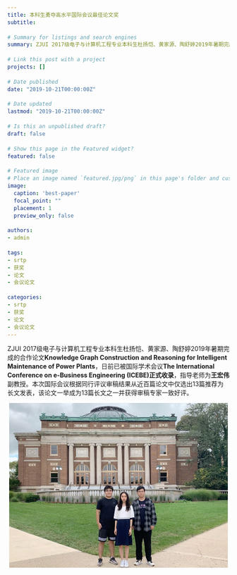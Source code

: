 ```yaml
---
title: 本科生勇夺高水平国际会议最佳论文奖
subtitle:  

# Summary for listings and search engines
summary: ZJUI 2017级电子与计算机工程专业本科生杜扬恺、黄家源、陶舒婷2019年暑期完成的合作论文被国际会议ICEBE接收并录用为best paper。

# Link this post with a project
projects: []

# Date published
date: "2019-10-21T00:00:00Z"

# Date updated
lastmod: "2019-10-21T00:00:00Z"

# Is this an unpublished draft?
draft: false

# Show this page in the Featured widget?
featured: false

# Featured image
# Place an image named `featured.jpg/png` in this page's folder and customize its options here.
image:
  caption: 'best-paper'
  focal_point: ""
  placement: 1
  preview_only: false

authors:
- admin

tags:
- srtp
- 获奖
- 论文
- 会议论文

categories:
- srtp
- 获奖
- 论文
- 会议论文
---
```



ZJUI 2017级电子与计算机工程专业本科生杜扬恺、黄家源、陶舒婷2019年暑期完成的合作论文**Knowledge Graph Construction and Reasoning for Intelligent Maintenance of Power Plants**，日前已被国际学术会议**The International Conference on e-Business Engineering (ICEBE)正式收录**，指导老师为**王宏伟**副教授。本次国际会议根据同行评议审稿结果从近百篇论文中仅选出13篇推荐为长文发表，该论文一举成为13篇长文之一并获得审稿专家一致好评。
<div style='text-align:center'>
  <img src='news_1.png' alt=''>
</div>
